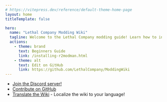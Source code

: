 ```yaml
---
# https://vitepress.dev/reference/default-theme-home-page
layout: home
titleTemplate: false

hero:
  name: "Lethal Company Modding Wiki"
  tagline: Welcome to the Lethal Company modding guide! Learn how to install, manage, and create mods for Lethal Company!
  actions:
    - theme: brand
      text: Beginners Guide
      link: /installing-r2modman.html
    - theme: alt
      text: Edit on GitHub
      link: https://github.com/LethalCompany/ModdingWiki
---
```


<script setup lang="ts">
  import Home from './.vitepress/components/Home.vue'
  import HomeGroup from './.vitepress/components/HomeGroup.vue'
  import HomeItem from './.vitepress/components/HomeItem.vue'
  import HomeLinks from './.vitepress/components/HomeLinks.vue'
</script>

<Home>
  <HomeGroup title="Installing Mods">
    <HomeItem name="Using r2modman" href="./installing-r2modman.html" />
  </HomeGroup>

  <HomeGroup title="Creating Mods">
    <HomeItem name="Initial modding setup" href="./initial-setup.html" />
    <HomeItem name="Starting a mod" href="./starting-a-mod.html" />
    <HomeItem name="Open-source and ethics" href="./open-source-and-ethics.html" />
    <HomeItem name="Publishing your mod" href="./publishing-your-mod.html" />
  </HomeGroup>

  <HomeGroup title="Other Resources">
    <HomeItem name="Frequently Asked Questions" href="./faq.html" />
    <HomeItem name="Contributing translations" href="./translating-the-wiki.html" />
    <HomeItem name="About" href="./about.html" />
  </HomeGroup>
</Home>

<HomeLinks>

- [Join the Discord server!](https://discord.gg/nYcQFEpXfU)
- [Contribute on GitHub](https://github.com/LethalCompany/ModdingWiki)
- [Translate the Wiki](./translating-the-wiki.html) - Localize the wiki to your language!

</HomeLinks>